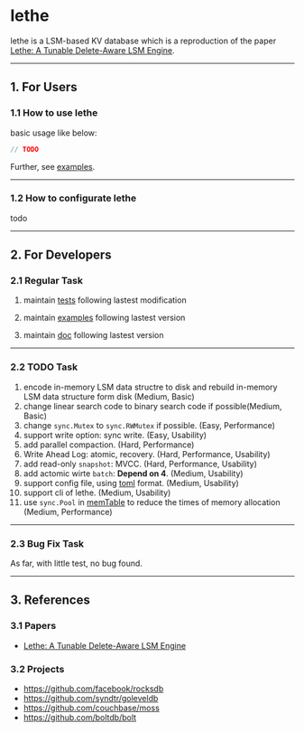 # lethe

lethe is a LSM-based KV database which is a reproduction of the paper [Lethe: A Tunable Delete-Aware LSM Engine](https://dl.acm.org/doi/10.1145/3318464.3389757).

---

## 1. For Users

### 1.1 How to use lethe

basic usage like below:

```go
// TODO
```

Further, see [examples](./examples).

---

### 1.2 How to configurate lethe

todo

---

## 2. For Developers

### 2.1 Regular Task

1. maintain [tests](./tests) following lastest modification

2. maintain [examples](./examples) following lastest version

3. maintain [doc](./doc) following lastest version

---

### 2.2 TODO Task

1. encode in-memory LSM data structre to disk and rebuild in-memory LSM data structure form disk (Medium, Basic)
2. change linear search code to binary search code if possible(Medium, Basic)
3. change `sync.Mutex` to `sync.RWMutex` if possible. (Easy, Performance)
4. support write option: sync write. (Easy, Usability)
5. add parallel compaction. (Hard, Performance)
6. Write Ahead Log: atomic, recovery. (Hard, Performance, Usability)
7. add read-only `snapshot`: MVCC. (Hard, Performance, Usability)
8. add actomic wirte `batch`: **Depend on 4**. (Medium, Usability)
9. support config file, using [toml](https://pkg.go.dev/github.com/BurntSushi/toml) format. (Medium, Usability)
10. support cli of lethe. (Medium, Usability)
11. use `sync.Pool` in [memTable](./memtable.go) to reduce the times of memory allocation (Medium, Performance)

---

### 2.3 Bug Fix Task

As far, with little test, no bug found.

---

## 3. References

### 3.1 Papers

- [Lethe: A Tunable Delete-Aware LSM Engine](https://dl.acm.org/doi/10.1145/3318464.3389757)

### 3.2 Projects

- https://github.com/facebook/rocksdb
- https://github.com/syndtr/goleveldb
- https://github.com/couchbase/moss
- https://github.com/boltdb/bolt

